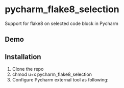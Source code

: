 # pycharm_flake8_selection
Support for flake8 on selected code block in Pycharm  


## Demo



## Installation

1. Clone the repo
2. chmod u+x pycharm_flake8_selection
3. Configure Pycharm external tool as following:
   